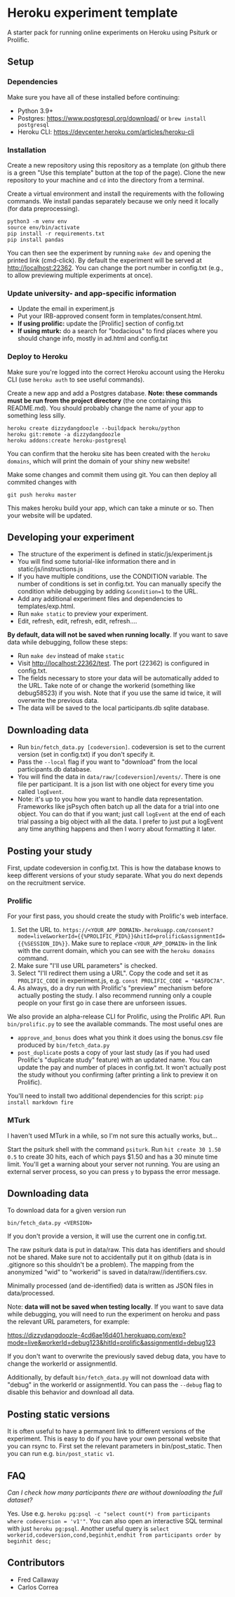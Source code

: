 # Heroku experiment template

A starter pack for running online experiments on Heroku using Psiturk or Prolific.

## Setup

### Dependencies

Make sure you have all of these installed before continuing:

- Python 3.9+ 
- Postgres: https://www.postgresql.org/download/ or `brew install postgresql`
- Heroku CLI: https://devcenter.heroku.com/articles/heroku-cli

### Installation

Create a new repository using this repository as a template (on github there is a green "Use this template" button at the top of the page). Clone the new repository to your machine and `cd` into the directory from a terminal.

Create a virtual environment and install the requirements with the following commands. We install pandas separately because we only need it locally (for data preprocessing).
```
python3 -m venv env
source env/bin/activate   
pip install -r requirements.txt
pip install pandas
```

You can then see the experiment by running `make dev` and opening the printed link (cmd-click). By default the experiment will be served at <http://localhost:22362>. You can change the port number in config.txt (e.g., to allow previewing multiple experiments at once).

### Update university- and app-specific information

- Update the email in experiment.js
- Put your IRB-approved consent form in templates/consent.html.
- **If using prolific:** update the [Prolific] section of config.txt
- **If using mturk:** do a search for "bodacious" to find places where you should change info, mostly in ad.html and config.txt


### Deploy to Heroku

Make sure you're logged into the correct Heroku account using the Heroku CLI (use `heroku auth` to see useful commands).

Create a new app and add a Postgres database. **Note: these commands must be run from the project directory** (the one containing this README.md). You should probably change the name of your app to something less silly.
```
heroku create dizzydangdoozle --buildpack heroku/python
heroku git:remote -a dizzydangdoozle
heroku addons:create heroku-postgresql
```
You can confirm that the heroku site has been created with the `heroku domains`, which will print the domain of your shiny new website!

Make some changes and commit them using git. You can then deploy all commited changes with
```
git push heroku master
```

This makes heroku build your app, which can take a minute or so. Then your website will be updated.

## Developing your experiment

- The structure of the experiment is defined in static/js/experiment.js
- You will find some tutorial-like information there and in static/js/instructions.js
- If you have multiple conditions, use the CONDITION variable. The number of conditions is set in config.txt. You can manually specify the condition while debugging by adding `&condition=1` to the URL.
- Add any additional experiment files and dependencies to templates/exp.html.
- Run `make static` to preview your experiment.
- Edit, refresh, edit, refresh, edit, refresh....

**By default, data will not be saved when running locally**. If you want to save data while debugging, follow these steps:

- Run `make dev` instead of make `static`
- Visit <http://localhost:22362/test>. The port (22362) is configured in config.txt. 
- The fields necessary to store your data will be automatically added to the URL. Take note of or change the workerid (something like debug58523) if you wish. Note that if you use the same id twice, it will overwrite the previous data.
- The data will be saved to the local participants.db sqlite database.

## Downloading data

- Run `bin/fetch_data.py [codeversion]`. codeversion is set to the current version (set in config.txt) if you don't specify it.
- Pass the `--local` flag if you want to "download" from the local participants.db database.
- You will find the data in `data/raw/[codeversion]/events/`. There is one file per participant. It is a json list with one object for every time you called `logEvent`.
- Note: it's up to you how you want to handle data representation. Frameworks like jsPsych often batch up all the data for a trial into one object. You can do that if you want; just call `logEvent` at the end of each trial passing a big object with all the data. I prefer to just put a logEvent any time anything happens and then I worry about formatting it later.

## Posting your study

First, update codeversion in config.txt. This is how the database knows to keep different versions of your study separate. What you do next depends on the recruitment service.

### Prolific

For your first pass, you should create the study with Prolific's web interface. 

1. Set the URL to. `https://<YOUR_APP_DOMAIN>.herokuapp.com/consent?mode=live&workerId={{%PROLIFIC_PID%}}&hitId=prolific&assignmentId={{%SESSION_ID%}}`. Make sure to replace `<YOUR_APP_DOMAIN>` in the link with the current domain, which you can see with the `heroku domains` command.
2. Make sure "I'll use URL parameters" is checked.
3. Select "I'll redirect them using a URL". Copy the code and set it as `PROLIFIC_CODE` in experiment.js, e.g. `const PROLIFIC_CODE = "6A5FDC7A"`.
4. As always, do a dry run with Prolific's "preview" mechanism before actually posting the study. I also recommend running only a couple people on your first go in case there are unforseen issues.

We also provide an alpha-release CLI for Prolific, using the Prolific API. Run `bin/prolific.py` to see the available commands. The most useful ones are 

- `approve_and_bonus` does what you think it does using the bonus.csv file produced by `bin/fetch_data.py`
- `post_duplicate` posts a copy of your last study (as if you had used Prolific's "duplicate study" feature) with an updated name. You can update the pay and number of places in config.txt. It won't actually post the study without you confirming (after printing a link to preview it on Prolific).

You'll need to install two additional dependencies for this script: `pip install markdown fire`

### MTurk

I haven't used MTurk in a while, so I'm not sure this actually works, but...

Start the psiturk shell with the command `psiturk`. Run `hit create 30 1.50 0.5` to create 30 hits, each of which pays $1.50 and has a 30 minute time limit. You'll get a warning about your server not running. You are using an external server process, so you can press `y` to bypass the error message.

## Downloading data

To download data for a given version run

```
bin/fetch_data.py <VERSION>
```

If you don't provide a version, it will use the current one in config.txt.

The raw psiturk data is put in data/raw. This data has identifiers and should not be shared. Make sure not to accidentally put it on github (data is in .gitignore so this shouldn't be a problem). The mapping from the anonymized "wid" to "workerid" is saved in data/raw/<VERSION>/identifiers.csv.

Minimally processed (and de-identified) data is written as JSON files in data/processed.

Note: **data will not be saved when testing locally**. If you want to save data while debugging, you will need to run the experiment on heroku and pass the relevant URL parameters, for example:

https://dizzydangdoozle-4cd6ae16d401.herokuapp.com/exp?mode=live&workerId=debug123&hitId=prolific&assignmentId=debug123

If you don't want to overwrite the previously saved debug data, you have to change the workerId or assignmentId. 

Additionally, by default `bin/fetch_data.py` will not download data with "debug" in the workerId or assignmentId. You can pass the `--debug` flag to disable this behavior and download all data.

## Posting static versions

It is often useful to have a permanent link to different versions of the experiment. This is easy to do if you have your own personal website that you can rsync to. First set the relevant parameters in bin/post_static. Then you can run e.g. `bin/post_static v1`.

## FAQ

_Can I check how many participants there are without downloading the full dataset?_

Yes. Use e.g. `heroku pg:psql -c "select count(*) from participants where codeversion = 'v1'"`. You can also open an interactive SQL terminal with just `heroku pg:psql`. Another useful query is `select workerid,codeversion,cond,beginhit,endhit from participants order by beginhit desc;`

## Contributors

- Fred Callaway
- Carlos Correa

